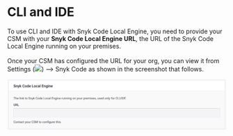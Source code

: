# CLI and IDE

To use CLI and IDE with Snyk Code Local Engine, you need to provide your CSM with your **Snyk Code Local Engine URL**, the URL of the Snyk Code Local Engine running on your premises.\
\
Once your CSM has configured the URL for your org, you can view it from Settings  (![](../../../.gitbook/assets/cog\_icon.png)) --> Snyk Code as shown in the screenshot that follows.

![](<../../../.gitbook/assets/Screenshot 2022-01-07 at 08.05.01.png>)

